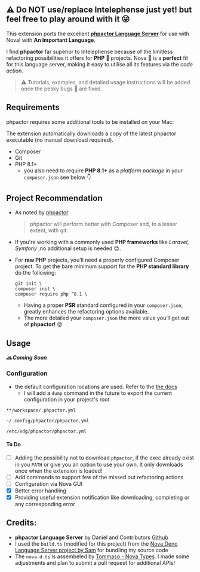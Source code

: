 <!--
👋 Hello! As Nova users browse the extensions library, a good README can help them understand what your extension does, how it works, and what setup or configuration it may require.

Not every extension will need every item described below. Use your best judgement when deciding which parts to keep to provide the best experience for your new users.

💡 Quick Tip! As you edit this README template, you can preview your changes by selecting **Extensions → Activate Project as Extension**, opening the Extension Library, and selecting "phpactor" in the sidebar.

Let's get started!
-->

<!--
🎈 Include a brief description of the features your extension provides. For example:
-->

## ⚠️ Do NOT use/replace Intelephense just yet! but feel free to play around with it 😜

This extension ports the excellent
**[phpactor Language Server](https://github.com/phpactor/phpactor)** for use
with Nova! with **An Important Language**.

I find **phpactor** far superior to Intelephense because of the limitless
refactoring possibilities it offers for **PHP** 🐘 projects. Nova 🌌 is a
**perfect** fit for this language server, making it easy to utilise all its
features via the _code action_.

> ⚠️ Tutorials, examples, and detailed usage instructions will be added once the
> pesky bugs 🐞 are fixed.

<!--
🎈 It can also be helpful to include a screenshot or GIF showing your extension in action:
-->

## Requirements

<!--
🎈 If your extension depends on external processes or tools that users will need to have, it's helpful to list those and provide links to their installers:
-->

phpactor requires some additional tools to be installed on your Mac:

The extension automatically downloads a copy of the latest phpactor executable
(no manual download required).

- Composer
- Git
- PHP 8.1+
  - you also need to require **PHP 8.1+** as a _platform package_ in your
    `composer.json` see below 👇

## Project Recommendation

- As noted by
  [phpactor](https://phpactor.readthedocs.io/en/master/usage/standalone.html#health-check)
  > phpactor will perform better with Composer and, to a lesser extent, with
  > git.
- If you're working with a commonly used **PHP frameworks** like _Laravel_,
  _Symfony_ ,no additional setup is needed 😊.
- For **raw PHP** projects, you’ll need a properly configured Composer project.
  To get the bare minimum support for the **PHP standard library** do the
  following:

  ```shell
  git init \
  composer init \
  composer require php ^8.1 \
  ```

  - Having a proper **PSR** standard configured in your `composer.json`, greatly
    enhances the refactoring options available.
  - The more detailed your `composer.json` the more value you’ll get out of
    **phpactor!** 😝

<!--
✨ Providing tips, tricks, or other guides for installing or configuring external dependencies can go a long way toward helping your users have a good setup experience:
-->

## Usage

<!--
🎈 If your extension provides features that are invoked manually, consider describing those options for users:
-->

**_🔜 Coming Soon_**

<!--
🎈 Alternatively, if your extension runs automatically (as in the case of a validator), consider showing users what they can expect to see:
-->

### Configuration

<!--
🎈 If your extension offers global- or workspace-scoped preferences, consider pointing users toward those settings. For example:
-->

- the default configuration locations are used. Refer to the
  [the docs](https://phpactor.readthedocs.io/en/master/usage/configuration.html)
  - I will add a `dump` command in the future to export the current
    configuration in your project's root

```
**/workspace/.phpactor.yml

~/.config/phpactor/phpactor.yml

/etc/xdg/phpactor/phpactor.yml
```

<!--
👋 That's it! Happy developing!

P.S. If you'd like, you can remove these comments before submitting your extension 😉
-->

#### To Do

- [ ] Adding the possibility not to download `phpactor`, if the exec already
      exist in you `PATH` or give you an option to use your own. It only
      downloads once when the extension is loaded!
- [ ] Add commands to support few of the missed out refactoring actions
- [ ] Configuration via Nova GUI
- [x] Better error handling
- [x] Providing useful extension notification like downloading, completing or
      any corresponding error

## Credits:

- **phpactor Language Server** by Daniel and Contributors
  [Github](https://github.com/phpactor/phpactor)
- I used the `build.ts` (modified for this project) from the
  [Nova Deno Language Server project by Sam](https://github.com/sgwilym/nova-deno)
  for bundling my source code
- The `nova.d.ts` is assembeled by
  [Tommaso - Nova Types](https://github.com/tommasongr/nova-types). I made some
  adjustments and plan to submit a pull request for additional APIs!
